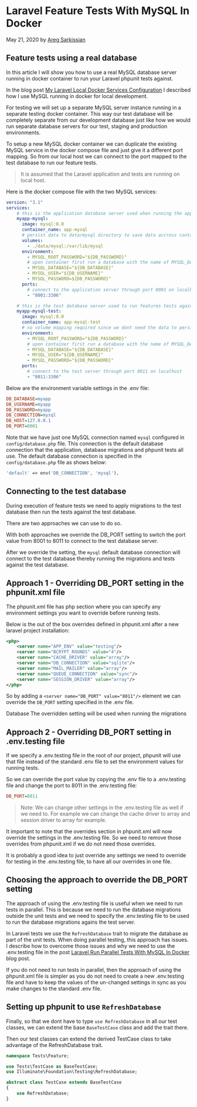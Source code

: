 # Laravel Feature Tests With MySQL In Docker

May 21, 2020 by [Areg Sarkissian](https://aregsar.com/about)

## Feature tests using a real database

In this article I will show you how to use a real MySQL database server running in docker container to run your Laravel phpunit tests against.

In the blog post [My Laravel Local Docker Services Configuration](https://aregsar.com/blog/2020/my-laravel-local-docker-services-configuration) I described how I use MySQL running in docker for local development.

For testing we will set up a separate MySQL server instance running in a separate testing docker container. This way our test database will be completely separate from our development database just like how we would run separate database servers for our test, staging and production environments.

To setup a new MySQL docker container we can duplicate the existing MySQL service in the docker compose file and just give it a different port mapping. So from our local host we can connect to the port mapped to the test database to run our feature tests.

> It is assumed that the Laravel application and tests are running on local host.

Here is the docker compose file with the two MySQL services:

```yml
version: "3.1"
services:
    # this is the application database server used when running the app locally
    myapp-mysql:
      image: mysql:8.0
      container_name: app-mysql
      # persist data to data/mysql directory to save data accross container runs
      volumes:
        - ./data/mysql:/var/lib/mysql
      environment:
        - MYSQL_ROOT_PASSWORD="${DB_PASSWORD}"
        # upon container first run a database with the name of MYSQL_DATABASE setting will be created
        - MYSQL_DATABASE="${DB_DATABASE}"
        - MYSQL_USER="${DB_USERNAME}"
        - MYSQL_PASSWORD=${DB_PASSWORD}"
      ports:
        # connect to the application server through port 8001 on localhost
        - "8001:3306"

    # this is the test database server used to run features tests against
    myapp-mysql-test:
      image: mysql:8.0
      container_name: app-mysql-test
      # no volume mapping required since we dont need the data to persist after container is shut down
      environment:
        - MYSQL_ROOT_PASSWORD="${DB_PASSWORD}"
        # upon container first run a database with the name of MYSQL_DATABASE setting will be created
        - MYSQL_DATABASE="${DB_DATABASE}"
        - MYSQL_USER="${DB_USERNAME}"
        - MYSQL_PASSWORD="${DB_PASSWORD}"
      ports:
        # connect to the test server through port 8011 on localhost
        - "8011:3306"
```

Below are the environment variable settings in the .env file:

```ini
DB_DATABASE=myapp
DB_USERNAME=myapp
DB_PASSWORD=myapp
DB_CONNECTION=mysql
DB_HOST=127.0.0.1
DB_PORT=8001
```

Note that we have just one MySQL connection named `mysql` configured in `config/database.php` file.
This connection is the default database connection that the application, database migrations and phpunit tests all use. The default database connection is specified in the `config/database.php` file as shows below:

```php
'default' => env('DB_CONNECTION', 'mysql'),
```

## Connecting to the test database

During execution of feature tests we need to apply migrations to the test database then run the tests against the test database.

There are two approaches we can use to do so.

With both approaches we override the DB_PORT setting to switch the port value from 8001 to 8011 to connect to the test database server.

After we override the setting, the `mysql` default database connection will connect to the test database thereby running the migrations and tests against the test database.

## Approach 1 - Overriding DB_PORT setting in the phpunit.xml file

The phpunit.xml file has php section where you can specify any environment settings you want to override before running tests.

Below is the out of the box overrides defined in phpunit.xml after a new laravel project installation:

```xml
<php>
    <server name="APP_ENV" value="testing"/>
    <server name="BCRYPT_ROUNDS" value="4"/>
    <server name="CACHE_DRIVER" value="array"/>
    <server name="DB_CONNECTION" value="sqlite"/>
    <server name="MAIL_MAILER" value="array"/>
    <server name="QUEUE_CONNECTION" value="sync"/>
    <server name="SESSION_DRIVER" value="array"/>
</php>
```

So by adding a `<server name="DB_PORT" value="8011"/>` element we can override the `DB_PORT` setting specified in the .env file.

Database 
The overridden setting will be used when running the migrations 

## Approach 2 - Overriding DB_PORT setting in .env.testing file

If we specify a .env.testing file in the root of our project, phpunit will use that file instead of the standard .env file to set the environment values for running tests.

So we can override the port value by copying the .env file to a .env.testing file and change the port to 8011 in the .env.testing file:

```ini
DB_PORT=8011
```

> Note: We can change other settings in the .env.testing file as well if we need to. For example we can change the cache driver to array and session driver to array for example.

It important to note that the overrides section in phpunit.xml will now override the settings in the .env.testing file. So we need to remove those overrides from phpunit.xml if we do not need those overrides.

It is probably a good idea to just override any settings we need to override for testing in the .env.testing file, to have all our overrides in one file.

## Choosing the approach to override the DB_PORT setting

The approach of using the .env.testing file is useful when we need to run tests in parallel. This is because we need to run the database migrations outside the unit tests and we need to specify the .env.testing file to be used to run the database migrations agains the test server.

In Laravel tests we use the `RefreshDatabase` trait to migrate the database as part of the unit tests. When doing parallel testing, this approach has issues. I describe how to overcome those issues and why we need to use the .env.testing file in the post [Laravel Run Parallel Tests With MySQL In Docker](https://aregsar.com/blog/2020/laravel-run-parallel-tests-with-mysql-in-docker) blog post.

If you do not need to run tests in parallel, then the approach of using the phpunit.xml file is simpler as you do not need to create a new .env.testing file and have to keep the values of the un-changed settings in sync as you make changes to the standard .env file.

## Setting up phpunit to use `RefreshDatabase`

Finally, so that we dont have to type `use RefreshDatabase` in all our test classes, we can extend the base `BaseTestCase` class and add the trait there.

Then our test classes can extend the derived TestCase class to take advantage of the RefreshDatabase trait.

```php
namespace Tests\Feature;

use Tests\TestCase as BaseTestCase;
use Illuminate\Foundation\Testing\RefreshDatabase;

abstract class TestCase extends BaseTestCase
{
    use RefreshDatabase;
}
```